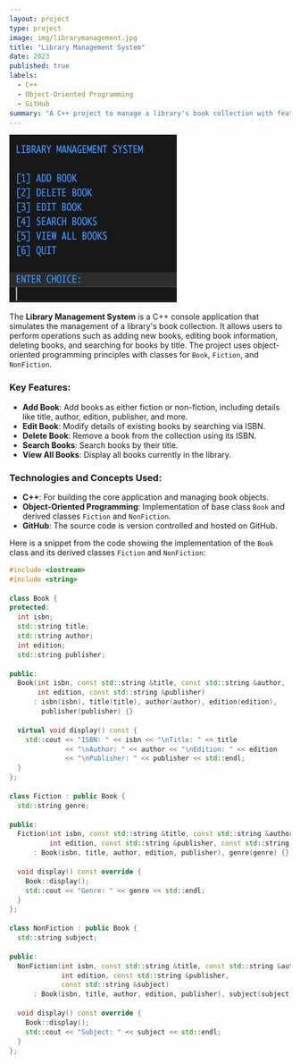 ```yaml
---
layout: project
type: project
image: img/librarymanagement.jpg
title: "Library Management System"
date: 2023
published: true
labels:
  - C++
  - Object-Oriented Programming
  - GitHub
summary: "A C++ project to manage a library's book collection with features for adding, editing, deleting, and searching books."
---
```


<img class="img-fluid" src="../img/librarymanagement.jpg">

The **Library Management System** is a C++ console application that simulates the management of a library's book collection. It allows users to perform operations such as adding new books, editing book information, deleting books, and searching for books by title. The project uses object-oriented programming principles with classes for `Book`, `Fiction`, and `NonFiction`.

### Key Features:
- **Add Book**: Add books as either fiction or non-fiction, including details like title, author, edition, publisher, and more.
- **Edit Book**: Modify details of existing books by searching via ISBN.
- **Delete Book**: Remove a book from the collection using its ISBN.
- **Search Books**: Search books by their title.
- **View All Books**: Display all books currently in the library.

### Technologies and Concepts Used:
- **C++**: For building the core application and managing book objects.
- **Object-Oriented Programming**: Implementation of base class `Book` and derived classes `Fiction` and `NonFiction`.
- **GitHub**: The source code is version controlled and hosted on GitHub.

Here is a snippet from the code showing the implementation of the `Book` class and its derived classes `Fiction` and `NonFiction`:

```cpp
#include <iostream>
#include <string>

class Book {
protected:
  int isbn;
  std::string title;
  std::string author;
  int edition;
  std::string publisher;

public:
  Book(int isbn, const std::string &title, const std::string &author,
       int edition, const std::string &publisher)
      : isbn(isbn), title(title), author(author), edition(edition),
        publisher(publisher) {}
  
  virtual void display() const {
    std::cout << "ISBN: " << isbn << "\nTitle: " << title
              << "\nAuthor: " << author << "\nEdition: " << edition
              << "\nPublisher: " << publisher << std::endl;
  }
};

class Fiction : public Book {
  std::string genre;

public:
  Fiction(int isbn, const std::string &title, const std::string &author,
          int edition, const std::string &publisher, const std::string &genre)
      : Book(isbn, title, author, edition, publisher), genre(genre) {}

  void display() const override {
    Book::display();
    std::cout << "Genre: " << genre << std::endl;
  }
};

class NonFiction : public Book {
  std::string subject;

public:
  NonFiction(int isbn, const std::string &title, const std::string &author,
             int edition, const std::string &publisher,
             const std::string &subject)
      : Book(isbn, title, author, edition, publisher), subject(subject) {}

  void display() const override {
    Book::display();
    std::cout << "Subject: " << subject << std::endl;
  }
};
